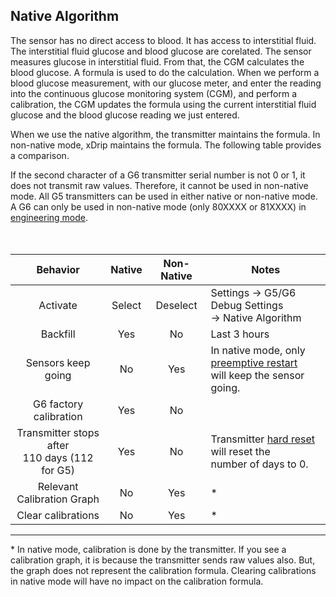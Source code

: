 ## Native Algorithm  
  
The sensor has no direct access to blood.  It has access to interstitial fluid.  The interstitial fluid glucose and blood glucose are corelated.  The sensor measures glucose in interstitial fluid.  From that, the CGM calculates the blood glucose.  A formula is used to do the calculation.  When we perform a blood glucose measurement, with our glucose meter, and enter the reading into the continuous glucose monitoring system (CGM), and perform a calibration, the CGM updates the formula using the current interstitial fluid glucose and the blood glucose reading we just entered.  

When we use the native algorithm, the transmitter maintains the formula.    In non-native mode, xDrip maintains the formula.  The following table provides a comparison.  

If the second character of a G6 transmitter serial number is not 0 or 1, it does not transmit raw values.  Therefore, it cannot be used in non-native mode.  All G5 transmitters can be used in either native or non-native mode.  
A G6 can only be used in non-native mode (only 80XXXX or 81XXXX) in [engineering mode](./Engineering-Mode.md).   
<br/><br/>
 

| Behavior | Native | Non-Native | Notes |
|  :--------------:            | :----: |   :----:   |-------|  
|Activate                      |Select  |Deselect     |Settings -> G5/G6 Debug Settings <br/> -> Native Algorithm
|    Backfill                  | Yes    |  No        |Last 3 hours |  
|Sensors keep going            |No      | Yes        |In native mode, only [preemptive restart](./Preemptive-Restart.md) <br/> will keep the sensor going. |  
|G6 factory calibration        |Yes     |No          |  
|Transmitter stops after <br/> 110 days (112 for G5) | Yes | No |Transmitter [hard reset](https://github.com/Navid200/xDrip/wiki/Hard-Reset-a-Dexcom-Transmitter) will reset the <br/> number of days to 0. |  
| Relevant Calibration Graph | No | Yes | * |  
|Clear calibrations| No | Yes | * |  


***


\* In native mode, calibration is done by the transmitter.  If you see a calibration graph, it is because the transmitter sends raw values also.  But, the graph does not represent the calibration formula.  Clearing calibrations in native mode will have no impact on the calibration formula.   
